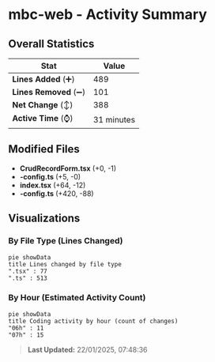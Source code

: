 # mbc-web - Activity Summary 

## Overall Statistics

| Stat                   | Value                                                             |
| ---------------------- | ----------------------------------------------------------------- |
| **Lines Added** (➕)   | 489                                          |
| **Lines Removed** (➖) | 101                                        |
| **Net Change** (↕)    | 388                |
| **Active Time** (⌚)   | 31 minutes |


## Modified Files
- **CrudRecordForm.tsx** (+0, -1)
- **-config.ts** (+5, -0)
- **index.tsx** (+64, -12)
- **-config.ts** (+420, -88)

## Visualizations

### By File Type (Lines Changed)

```mermaid
pie showData
title Lines changed by file type
".tsx" : 77
".ts" : 513
```

### By Hour (Estimated Activity Count)

```mermaid
pie showData
title Coding activity by hour (count of changes)
"06h" : 11
"07h" : 15
```


> **Last Updated:** 22/01/2025, 07:48:36